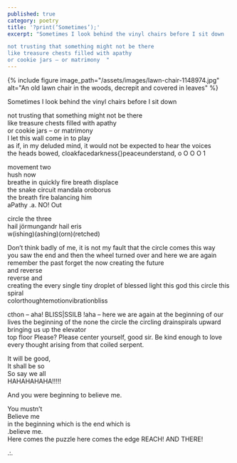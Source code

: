 ```yaml
---
published: true
category: poetry
title: '?print(‘Sometimes’);'
excerpt: "Sometimes I look behind the vinyl chairs before I sit down

not trusting that something might not be there  
like treasure chests filled with apathy  
or cookie jars – or matrimony  "
---
```

{% include figure image_path="/assets/images/lawn-chair-1148974.jpg" alt="An old lawn chair in the woods, decrepit and covered in leaves" %}

Sometimes I look behind the vinyl chairs before I sit down

not trusting that something might not be there  
like treasure chests filled with apathy  
or cookie jars – or matrimony  
I let this wall come in to play  
as if, in my deluded mind, it would not be expected to hear the voices  
the heads bowed, cloakfacedarkness{}peaceunderstand, o O O O 1

movement two  
hush now  
breathe in quickly fire breath displace  
the snake circuit mandala oroborus  
the breath fire balancing him  
aPathy .a. NO! Out

circle the three  
hail jörmungandr hail eris  
w(ishing)(ashing)(orn)(retched)

Don’t think badly of me, it is not my fault that the circle comes this way  
you saw the end and then the wheel turned over and here we are again  
remember the past forget the now creating the future  
and reverse  
reverse and  
creating the every single tiny droplet of blessed light this god this circle this spiral  
colorthoughtemotionvibrationbliss

cthon – aha! BLISS|SSILB !aha – here we are again at the beginning of our lives the beginning of the none   the circle the circling drainspirals upward bringing us up the elevator  
top floor Please? Please center yourself, good sir. Be kind enough to love every thought arising from that   coiled serpent.

It will be good,  
It shall be so  
So say we all  
HAHAHAHAHA!!!!!

And you were beginning to believe me.

You mustn’t  
Believe me  
in the beginning which is the end which is  
.believe me.  
Here comes the puzzle here comes the edge REACH! AND THERE!

.:.

